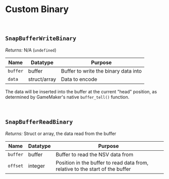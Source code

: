 # Custom Binary

&nbsp;

## `SnapBufferWriteBinary`

*Returns:* N/A (`undefined`)

|Name    |Datatype    |Purpose                             |
|--------|------------|------------------------------------|
|`buffer`|buffer      |Buffer to write the binary data into|
|`data`  |struct/array|Data to encode                      |

The data will be inserted into the buffer at the current "head" position, as determined by GameMaker's native `buffer_tell()` function.

&nbsp;

## `SnapBufferReadBinary`

*Returns:* Struct or array, the data read from the buffer

|Name    |Datatype|Purpose                                                                      |
|--------|--------|-----------------------------------------------------------------------------|
|`buffer`|buffer  |Buffer to read the NSV data from                                             |
|`offset`|integer |Position in the buffer to read data from, relative to the start of the buffer|